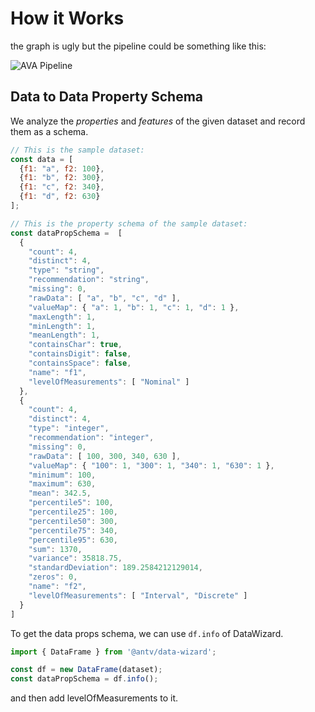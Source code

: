 # How it Works

the graph is ugly but the pipeline could be something like this:

![AVA Pipeline](https://gw.alipayobjects.com/zos/antfincdn/YBzJnTR4My/avapipeline.png)

## Data to Data Property Schema

We analyze the _properties_ and _features_ of the given dataset and record them as a schema.

```js
// This is the sample dataset:
const data = [
  {f1: "a", f2: 100},
  {f1: "b", f2: 300},
  {f1: "c", f2: 340},
  {f1: "d", f2: 630}
];

// This is the property schema of the sample dataset:
const dataPropSchema =  [
  {
    "count": 4,
    "distinct": 4,
    "type": "string",
    "recommendation": "string",
    "missing": 0,
    "rawData": [ "a", "b", "c", "d" ],
    "valueMap": { "a": 1, "b": 1, "c": 1, "d": 1 },
    "maxLength": 1,
    "minLength": 1,
    "meanLength": 1,
    "containsChar": true,
    "containsDigit": false,
    "containsSpace": false,
    "name": "f1",
    "levelOfMeasurements": [ "Nominal" ]
  },
  {
    "count": 4,
    "distinct": 4,
    "type": "integer",
    "recommendation": "integer",
    "missing": 0,
    "rawData": [ 100, 300, 340, 630 ],
    "valueMap": { "100": 1, "300": 1, "340": 1, "630": 1 },
    "minimum": 100,
    "maximum": 630,
    "mean": 342.5,
    "percentile5": 100,
    "percentile25": 100,
    "percentile50": 300,
    "percentile75": 340,
    "percentile95": 630,
    "sum": 1370,
    "variance": 35818.75,
    "standardDeviation": 189.2584212129014,
    "zeros": 0,
    "name": "f2",
    "levelOfMeasurements": [ "Interval", "Discrete" ]
  }
]
```

To get the data props schema, we can use `df.info` of DataWizard.

```js
import { DataFrame } from '@antv/data-wizard';

const df = new DataFrame(dataset);
const dataPropSchema = df.info();
```

and then add levelOfMeasurements to it.
